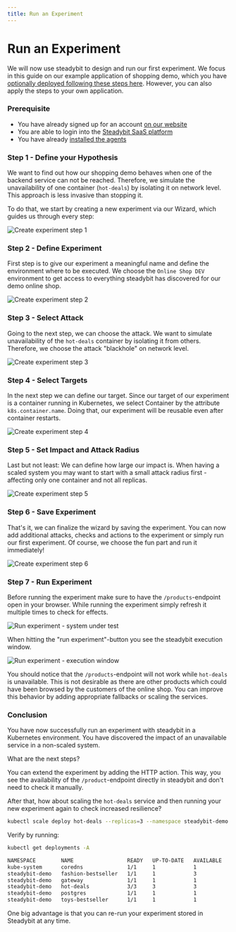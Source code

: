 ```yaml
---
title: Run an Experiment
---
```


# Run an Experiment

We will now use steadybit to design and run our first experiment. We focus in this guide on our example application of shopping demo, which you have [optionally deployed following these steps here](deploy-example-application.md). However, you can also apply the steps to your own application.

### Prerequisite

* You have already signed up for an account [on our website](https://www.steadybit.com/get-started/)
* You are able to login into the [Steadybit SaaS platform](https://platform.steadybit.com/)
* You have already [installed the agents](set-up-agents.md)

### Step 1 - Define your Hypothesis

We want to find out how our shopping demo behaves when one of the backend service can not be reached. Therefore, we simulate the unavailability of one container (`hot-deals`) by isolating it on network level. This approach is less invasive than stopping it.

To do that, we start by creating a new experiment via our Wizard, which guides us through every step:

![Create experiment step 1](run-experiment-step1.png)

### Step 2 - Define Experiment

First step is to give our experiment a meaningful name and define the environment where to be executed. We choose the `Online Shop DEV` environment to get access to everything steadybit has discovered for our demo online shop.

![Create experiment step 2](<run-experiment-step2 (1).png>)

### Step 3 - Select Attack

Going to the next step, we can choose the attack. We want to simulate unavailability of the `hot-deals` container by isolating it from others. Therefore, we choose the attack "blackhole" on network level.

![Create experiment step 3](<run-experiment-step3 (1) (1).png>)

### Step 4 - Select Targets

In the next step we can define our target. Since our target of our experiment is a container running in Kubernetes, we select Container by the attribute `k8s.container.name`. Doing that, our experiment will be reusable even after container restarts.

![Create experiment step 4](<run-experiment-step4 (2).png>)

### Step 5 - Set Impact and Attack Radius

Last but not least: We can define how large our impact is. When having a scaled system you may want to start with a small attack radius first - affecting only one container and not all replicas.

![Create experiment step 5](run-experiment-step5.png)

### Step 6 - Save Experiment

That's it, we can finalize the wizard by saving the experiment. You can now add additional attacks, checks and actions to the experiment or simply run our first experiment. Of course, we choose the fun part and run it immediately!

![Create experiment step 6](run-experiment-step6.png)

### Step 7 - Run Experiment

Before running the experiment make sure to have the `/products`-endpoint open in your browser. While running the experiment simply refresh it multiple times to check for effects.

![Run experiment - system under test](run-experiment-run1.png)

When hitting the "run experiment"-button you see the steadybit execution window.

![Run experiment - execution window](run-experiment-run2.png)

You should notice that the `/products`-endpoint will not work while `hot-deals` is unavailable. This is not desirable as there are other products which could have been browsed by the customers of the online shop. You can improve this behavior by adding appropriate fallbacks or scaling the services.

### Conclusion

You have now successfully run an experiment with steadybit in a Kubernetes environment. You have discovered the impact of an unavailable service in a non-scaled system.

What are the next steps?

You can extend the experiment by adding the HTTP action. This way, you see the availability of the `/product`-endpoint directly in steadybit and don't need to check it manually.

After that, how about scaling the `hot-deals` service and then running your new experiment again to check increased resilience?

```bash
kubectl scale deploy hot-deals --replicas=3 --namespace steadybit-demo
```

Verify by running:

```bash
kubectl get deployments -A

NAMESPACE        NAME                 READY   UP-TO-DATE   AVAILABLE   AGE
kube-system      coredns              1/1     1            1           128d
steadybit-demo   fashion-bestseller   1/1     1            3           1h49m
steadybit-demo   gateway              1/1     1            1           1h49m
steadybit-demo   hot-deals            3/3     3            3           1h49m
steadybit-demo   postgres             1/1     1            1           1h49m
steadybit-demo   toys-bestseller      1/1     1            1           1h49m
```

One big advantage is that you can re-run your experiment stored in Steadybit at any time.
